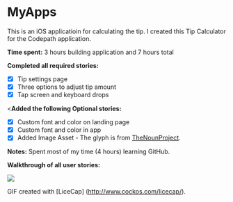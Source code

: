 # MyApps

This is an iOS applicatioin for calculating the tip. 
I created this Tip Calculator for the Codepath application.

**Time spent:** 
3 hours building application and 7 hours total

**Completed all required stories:**

- [x] Tip settings page
- [x] Three options to adjust tip amount
- [x] Tap screen and keyboard drops

<**Added the following Optional stories:**
- [x] Custom font and color on landing page
- [x] Custom font and color in app
- [x] Added Image Asset - The glyph is from [TheNounProject](http://www.thenounproject.com).

**Notes:**
Spent most of my time (4 hours) learning GitHub.

**Walkthrough of all user stories:**

<img src="https://cloud.githubusercontent.com/assets/11452076/6766695/10e25074-cfce-11e4-929f-f5ba52b2f0dd.gif"/>

GIF created with [LiceCap] (http://www.cockos.com/licecap/). 

